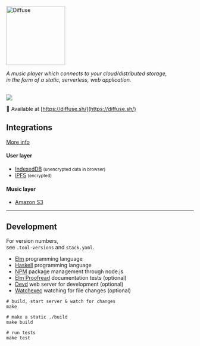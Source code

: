 <img src="https://diffuse.sh/images/diffuse-dark.svg" alt="Diffuse" width="158" />

_A music player which connects to your cloud/distributed storage,  
in the form of a static, serverless, web application._

<br />
<img src="https://icidasset-public.s3.amazonaws.com/diffuse.jpg" />

📍 Available at [https://diffuse.sh/](https://diffuse.sh/)



## Integrations

[More info](https://diffuse.sh/about/)

#### User layer

- [IndexedDB](https://developer.mozilla.org/en-US/docs/Web/API/IndexedDB_API) <small>(unencrypted data in browser)</small>
- [IPFS](https://ipfs.io/) <small>(encrypted)</small>

#### Music layer

- [Amazon S3](https://aws.amazon.com/s3/)



---



## Development

For version numbers,  
see `.tool-versions` and `stack.yaml`.

- [Elm](https://elm-lang.org/) programming language
- [Haskell](https://docs.haskellstack.org/en/stable/README/) programming language
- [NPM](https://www.npmjs.com/) package management through node.js
- [Elm Proofread](https://github.com/icidasset/elm-proofread) documentation tests (optional)
- [Devd](https://github.com/cortesi/devd) web server for development (optional)
- [Watchexec](https://github.com/watchexec/watchexec) watching for file changes (optional)


```shell
# build, start server & watch for changes
make

# make a static ./build
make build

# run tests
make test
```
